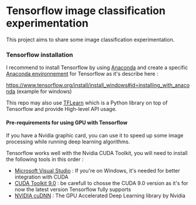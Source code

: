 # Tensorflow image classification experimentation

This project aims to share some image classification experimentation.

### Tensorflow installation

I recommend to install Tensorflow by using [Anaconda](https://conda.io/docs/user-guide/install/index.html#) and create a specific [Anaconda environnement](https://conda.io/docs/user-guide/tasks/manage-environments.html) for Tensorflow as it's describe here :

https://www.tensorflow.org/install/install_windows#id=installing_with_anaconda (example for windows)

This repo may also use [TFLearn](http://tflearn.org/getting_started/) which is a Python library on top of Tensorflow and provide High-level API usage.

#### Pre-requirements for using GPU with Tensorflow

If you have a Nvidia graphic card, you can use it to speed up some image processing while running deep learning algorithms. 

Tensorflow works well with the Nvidia CUDA Toolkit, you will need to install the following tools in this order :

- [Microsoft Visual Studio](https://www.visualstudio.com/fr/) : If you're on Windows, it's needed for better integration with CUDA
- [CUDA Toolkit 9.0](https://developer.nvidia.com/cuda-toolkit) : be carefull to chosse the CUDA 9.0 version as it's for now the latest version Tensorflow fully supports
- [NVIDIA cuDNN](https://developer.nvidia.com/cudnn) : The GPU Accelerated Deep Learning library by Nvidia

